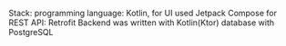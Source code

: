Stack:
  programming language: Kotlin,
  for UI used Jetpack Compose
  for REST API: Retrofit
  Backend was written with Kotlin(Ktor)
  database with PostgreSQL
  
